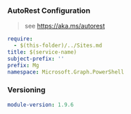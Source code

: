 ### AutoRest Configuration

> see https://aka.ms/autorest

``` yaml
require:
  - $(this-folder)/../Sites.md
title: $(service-name)
subject-prefix: ''
prefix: Mg
namespace: Microsoft.Graph.PowerShell
```

### Versioning

``` yaml
module-version: 1.9.6
```
